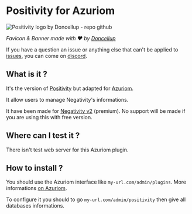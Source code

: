 # Positivity for Azuriom

![Positivity logo by Doncellup - repo github](https://user-images.githubusercontent.com/17381066/174122334-ee180700-a82b-4bd3-a7d7-ff9cadd7edfc.png)

*Favicon & Banner made with ❤️ by [Doncellup](https://normandiemc.fr/)*

If you have a question an issue or anything else that can't be applied to [issues](https://github.com/Elikill58/Positivity_Plugin/issues), you can come on [discord](https://discord.gg/KHRVTX2).

## What is it ?

It's the version of [Positivity](https://github.com/Elikill58/Positivity) but adapted for [Azuriom](https://azuriom.com).

It allow users to manage Negativity's informations.

It have been made for [Negativity v2](https://www.spigotmc.org/resources/86874/) (premium). No support will be made if you are using this with free version.

## Where can I test it ?

There isn't test web server for this Azuriom plugin.

## How to install ?

You should use the Azuriom interface like `my-url.com/admin/plugins`. More informations [on Azuriom](https://market.azuriom.com/resources/84).

To configure it you should to go `my-url.com/admin/positivity` then give all databases informations.
